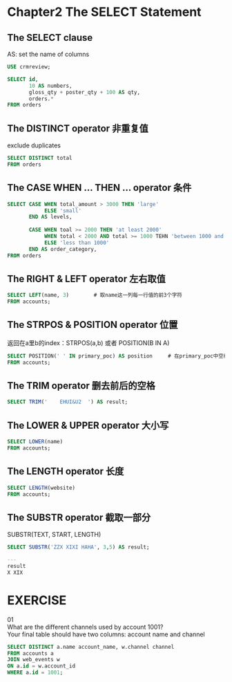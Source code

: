 # Chapter2 The SELECT Statement
## The SELECT clause
AS: set the name of columns
``` sql
USE crmreview;

SELECT id, 
       10 AS numbers,                                                                 # 一列叫做number 全是10
       gloss_qty + poster_qty + 100 AS qty,                                          # 对原本序列的运算
       orders.*                                                                      # orders这个table里的所有列 这点在多个表合并的时候很常用
FROM orders
```

## The DISTINCT operator 非重复值
exclude duplicates
``` sql    
SELECT DISTINCT total                                                                               # 只有unique的值
FROM orders
```

## The CASE WHEN ... THEN ... operator 条件
``` sql
SELECT CASE WHEN total_amount > 3000 THEN 'large'                                                   # 只有一次WHEN
            ELSE 'small' 
       END AS levels,                                                                               # 命名为levels
       
       CASE WHEN toal >= 2000 THEN 'at least 2000'                                                  # 好几次WHEN
            WHEN total < 2000 AND total >= 1000 TEHN 'between 1000 and 2000'                        # 两个条件用AND连结
            ELSE 'less than 1000' 
       END AS order_category,
FROM orders
```

## The RIGHT & LEFT operator 左右取值
``` sql
SELECT LEFT(name, 3)        # 取name这一列每一行值的前3个字符
FROM accounts;
```

## The STRPOS & POSITION operator 位置
返回在a里b的index：STRPOS(a,b) 或者 POSITION(B IN A)
``` sql
SELECT POSITION(' ' IN primary_poc) AS position     # 在primary_poc中空格的位置
FROM accounts;
```

## The TRIM operator 删去前后的空格
``` sql
SELECT TRIM('    EHUI&U2  ') AS result;
```

## The LOWER & UPPER operator 大小写
``` sql
SELECT LOWER(name)
FROM accounts;
```

## The LENGTH operator 长度
``` sql
SELECT LENGTH(website)
FROM accounts;
```

## The SUBSTR operator 截取一部分
SUBSTR(TEXT, START, LENGTH)
``` sql
SELECT SUBSTR('ZZX XIXI HAHA', 3,5) AS result;

---
result
X XIX
```

# EXERCISE
01  
What are the different channels used by account 1001?  
Your final table should have two columns: account name and channel 
``` sql
SELECT DISTINCT a.name account_name, w.channel channel
FROM accounts a
JOIN web_events w
ON a.id = w.account_id
WHERE a.id = 1001;
```

